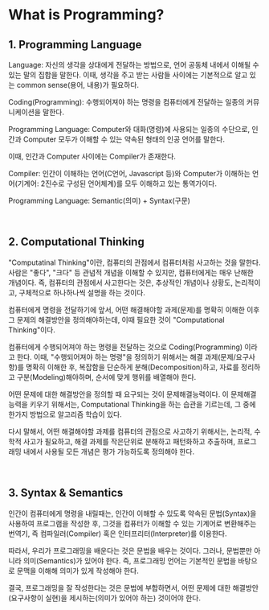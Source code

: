 # What is Programming?

## 1. Programming Language

Language: 자신의 생각을 상대에게 전달하는 방법으로, 언어 공동체 내에서 이해될 수 있는 말의 집합을 말한다. 이때, 생각을 주고 받는 사람들 사이에는 기본적으로 알고 있는 common sense(용어, 내용)가 필요하다.

Coding(Programming): 수행되어져야 하는 명령을 컴퓨터에게 전달하는 일종의 커뮤니케이션을 말한다.

Programming Language: Computer와 대화(명령)에 사용되는 일종의 수단으로, 인간과 Computer 모두가 이해할 수 있는 약속된 형태의 인공 언어를 말한다.

이때, 인간과 Computer 사이에는 Compiler가 존재한다.

Compiler: 인간이 이해하는 언어(C언어, Javascript 등)와 Computer가 이해하는 언어(기계어: 2진수로 구성된 언어체계)를 모두 이해하고 있는 통역가이다.


Programming Language: Semantic(의미) + Syntax(구문)

<br>

## 2. Computational Thinking

"Computatinal Thinking"이란, 컴퓨터의 관점에서 컴퓨터처럼 사고하는 것을 말한다. 사람은 "좋다", "크다" 등 관념적 개념을 이해할 수 있지만, 컴퓨터에게는 매우 난해한 개념이다. 즉, 컴퓨터의 관점에서 사고한다는 것은, 추상적인 개념이나 상황도, 논리적이고, 구체적으로 하나하나씩 설명을 하는 것이다.

컴퓨터에게 명령을 전달하기에 앞서, 어떤 해결해야할 과제(문제)를 명확히 이해한 이후 그 문제의 해결방안을 정의해야하는데, 이때 필요한 것이 "Computational Thinking"이다.

컴퓨터에게 수행되어져야 하는 명령을 전달하는 것으로 Coding(Programming) 이라고 한다. 이때, "수행되어져야 하는 명령"을 정의하기 위해서는 해결 과제(문제/요구사항)를 명확히 이해한 후, 복잡함을 단순하게 분해(Decomposition)하고, 자료를 정리하고 구분(Modeling)해야하며, 순서에 맞게 행위를 배열해야 한다.

어떤 문제에 대한 해결방안을 정의할 때 요구되는 것이 문제해결능력이다. 이 문제해결능력을 키우기 위해서는, Computational Thinking을 하는 습관을 기르는데, 그 중에 한가지 방법으로 알고리즘 학습이 있다.

다시 말해서, 어떤 해결해야할 과제를 컴퓨터의 관점으로 사고하기 위해서는, 논리적, 수학적 사고가 필요하고, 해결 과제를 작은단위로 분해하고 패턴화하고 추출하며, 프로그래밍 내에서 사용될 모든 개념은 평가 가능하도록 정의해야 한다.


<br>

## 3. Syntax & Semantics

인간이 컴퓨터에게 명령을 내릴때는, 인간이 이해할 수 있도록 약속된 문법(Syntax)을 사용하여 프로그램을 작성한 후, 그것을 컴퓨터가 이해할 수 있는 기계어로 변환해주는 번역기, 즉 컴파일러(Compiler) 혹은 인터프리터(Interpreter)를 이용한다.

따라서, 우리가 프로그래밍을 배운다는 것은 문법을 배우는 것이다. 그러나, 문법뿐만 아니라 의미(Semantics)가 있어야 한다.
즉, 프로그래밍 언어는 기본적인 문법을 바탕으로 문맥을 이해해 의미가 있게 작성해야 한다.

결국, 프로그래밍을 잘 작성한다는 것은 문법에 부합하면서, 어떤 문제에 대한 해결방안(요구사항이 실현)을 제시하는(의미가 있어야 하는) 것이어야 한다.


